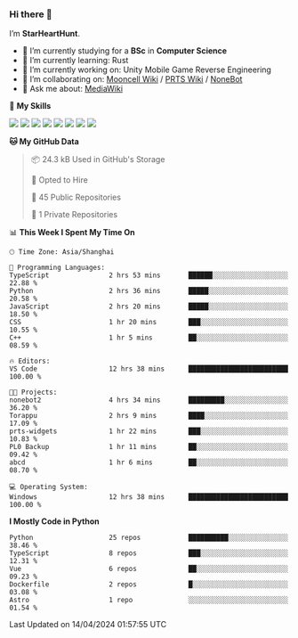 ### Hi there 👋

I’m **StarHeartHunt**.

- 🏫 I’m currently studying for a **BSc** in **Computer Science**
- 🌱 I’m currently learning: Rust
- 🔭 I’m currently working on: Unity Mobile Game Reverse Engineering
- 👯 I’m collaborating on: [Mooncell Wiki](https://fgo.wiki/) / [PRTS Wiki](http://prts.wiki/) / [NoneBot](https://github.com/nonebot)
- 💬 Ask me about: [MediaWiki](https://www.mediawiki.org)

🌟 **My Skills**

![](https://img.shields.io/badge/-Python-3e74a2?style=flat-square&logo=Python&logoColor=fff)
![](https://img.shields.io/badge/-Node.js-339933?style=flat-square&logo=node.js&logoColor=fff)
![](https://img.shields.io/badge/-Vue-4fc08d?style=flat-square&logo=vue.js&logoColor=fff)
![](https://img.shields.io/badge/-React-2d98ce?style=flat-square&logo=React&logoColor=fff)
![](https://img.shields.io/badge/-TypeScript-3178C6?style=flat-square&logo=TypeScript&logoColor=fff)
![](https://img.shields.io/badge/-Docker-2496ED?style=flat-square&logo=Docker&logoColor=fff)
![](https://img.shields.io/badge/-Linux-000000?style=flat-square&logo=Linux&logoColor=fff)
![](https://img.shields.io/badge/-Dotnet-512bd4?style=flat-square&logo=.net&logoColor=fff)

<!--START_SECTION:waka-->
**🐱 My GitHub Data** 

> 📦 24.3 kB Used in GitHub's Storage 
 > 
> 💼 Opted to Hire
 > 
> 📜 45 Public Repositories 
 > 
> 🔑 1 Private Repositories 
 > 
📊 **This Week I Spent My Time On** 

```text
🕑︎ Time Zone: Asia/Shanghai

💬 Programming Languages: 
TypeScript               2 hrs 53 mins       ██████░░░░░░░░░░░░░░░░░░░   22.88 % 
Python                   2 hrs 36 mins       █████░░░░░░░░░░░░░░░░░░░░   20.58 % 
JavaScript               2 hrs 20 mins       █████░░░░░░░░░░░░░░░░░░░░   18.50 % 
CSS                      1 hr 20 mins        ███░░░░░░░░░░░░░░░░░░░░░░   10.55 % 
C++                      1 hr 5 mins         ██░░░░░░░░░░░░░░░░░░░░░░░   08.59 % 

🔥 Editors: 
VS Code                  12 hrs 38 mins      █████████████████████████   100.00 % 

🐱‍💻 Projects: 
nonebot2                 4 hrs 34 mins       █████████░░░░░░░░░░░░░░░░   36.20 % 
Torappu                  2 hrs 9 mins        ████░░░░░░░░░░░░░░░░░░░░░   17.09 % 
prts-widgets             1 hr 22 mins        ███░░░░░░░░░░░░░░░░░░░░░░   10.83 % 
PL0 Backup               1 hr 11 mins        ██░░░░░░░░░░░░░░░░░░░░░░░   09.42 % 
abcd                     1 hr 6 mins         ██░░░░░░░░░░░░░░░░░░░░░░░   08.70 % 

💻 Operating System: 
Windows                  12 hrs 38 mins      █████████████████████████   100.00 % 
```

**I Mostly Code in Python** 

```text
Python                   25 repos            ██████████░░░░░░░░░░░░░░░   38.46 % 
TypeScript               8 repos             ███░░░░░░░░░░░░░░░░░░░░░░   12.31 % 
Vue                      6 repos             ██░░░░░░░░░░░░░░░░░░░░░░░   09.23 % 
Dockerfile               2 repos             █░░░░░░░░░░░░░░░░░░░░░░░░   03.08 % 
Astro                    1 repo              ░░░░░░░░░░░░░░░░░░░░░░░░░   01.54 % 
```




 Last Updated on 14/04/2024 01:57:55 UTC
<!--END_SECTION:waka-->

